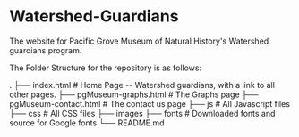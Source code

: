 # Watershed-Guardians
The website for Pacific Grove Museum of Natural History's Watershed guardians program.

The Folder Structure for the repository is as follows: 

.
├── index.html                # Home Page -- Watershed guardians, with a link to all other pages.
├── pgMuseum-graphs.html      # The Graphs page
├── pgMuseum-contact.html     # The contact us page
├── js                        # All Javascript files 
├── css                       # All CSS files
├── images
├── fonts                     # Downloaded fonts and source for Google fonts
└── README.md
